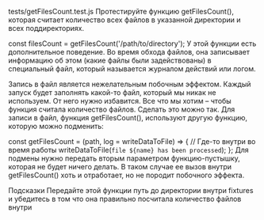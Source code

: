 tests/getFilesCount.test.js
Протестируйте функцию getFilesCount(), которая считает количество всех файлов в указанной директории и всех поддиректориях.

const filesCount = getFilesCount('/path/to/directory');
У этой функции есть дополнительное поведение. Во время обхода файлов, она записывает информацию об этом (какие файлы были задействованы) в специальный файл, который называется журналом действий или логом.

Запись в файл является нежелательным побочным эффектом. Каждый запуск будет заполнять какой-то файл, который мы никак не используем. От него нужно избавится. Все что мы хотим – чтобы функция считала количество файлов. Сделать это можно так. Для записи в файл, функция getFilesCount(), используют другую функцию, которую можно подменить:

const getFilesCount = (path, log = writeDataToFile) => {
  // Где-то внутри  во время работы
  writeDataToFile(`file ${name} has been processed`);
};
Для подмены нужно передать вторым параметром функцию-пустышку, которая не будет ничего делать. В таком случае ее вызов внутри getFilesCount() хоть и отработает, но не породит побочного эффекта.

Подсказки
Передайте этой функции путь до директории внутри fixtures и убедитесь в том что она правильно посчитала количество файлов внутри